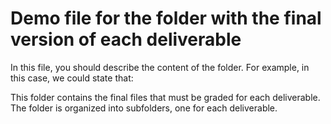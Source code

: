 # Demo file for the folder with the final version of each deliverable
In this file, you should describe the content of the folder. For example, in this case, we could state that:

This folder contains the final files that must be graded for each deliverable. The folder is organized into subfolders, one for each deliverable.
